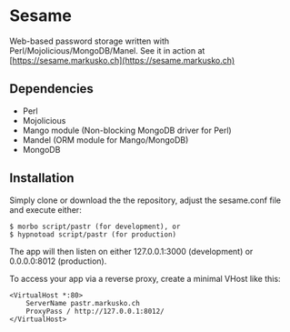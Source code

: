 # Sesame

Web-based password storage written with Perl/Mojolicious/MongoDB/Manel. See it
in action at [https://sesame.markusko.ch](https://sesame.markusko.ch)

## Dependencies

* Perl
* Mojolicious
* Mango module (Non-blocking MongoDB driver for Perl)
* Mandel (ORM module for Mango/MongoDB)
* MongoDB

## Installation

Simply clone or download the the repository, adjust the sesame.conf file and
execute either:

    $ morbo script/pastr (for development), or
    $ hypnotoad script/pastr (for production)

The app will then listen on either 127.0.0.1:3000 (development) or 0.0.0.0:8012
(production).

To access your app via a reverse proxy, create a minimal VHost like this:

    <VirtualHost *:80>
        ServerName pastr.markusko.ch
        ProxyPass / http://127.0.0.1:8012/
    </VirtualHost>
